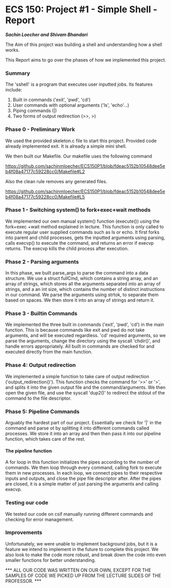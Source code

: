 # ECS 150: Project #1 - Simple Shell - Report

___Sachin Loecher and Shivam Bhandari___

The Aim of this project was building a shell and understanding how a shell 
works.

This Report aims to go over the phases of how we implemented this project.

### Summary
The 'sshell' is a program that executes user inputted jobs. Its features
include:
1. Built in commands ('exit', 'pwd', 'cd')
2. User commands with optional arguments ('ls', 'echo'...)
3. Piping commands (|)
4. Two forms of output redirection (>>, >)

### Phase 0 - Preliminary Work

We used the provided skeleton.c file to start this project. Provided code 
already implemented exit. It is already a simple mini shell.

We then built our Makefile. Our makefile uses the following command

https://github.com/sachinmloecher/ECS150P1/blob/fdeac5152b10548dee5eb4f08a47177c59228cc0/Makefile#L2

Also the clean rule removes any generated files.

https://github.com/sachinmloecher/ECS150P1/blob/fdeac5152b10548dee5eb4f08a47177c59228cc0/Makefile#L5

### Phase 1 - Switching system() to fork+exec+wait methods

We implemented our own manual system() function (execute()) using the fork+exec
+wait method explained in lecture. This function is only called to execute 
regular user supplied commands such as ls or echo. It first forks into parent 
and child processes, gets the inputted arguments using parsing, calls execvp()
to execute the command, and returns an error if execvp returns. The execvp 
kills the child process after execution.

### Phase 2 - Parsing arguments

In this phase, we built parse_args to parse the command into a data structure.
We use a struct fullCmd, which contains a string array, and an array of 
strings, which stores all the arguments separated into an array of strings, 
and a an int size, which contains the number of distinct instructions in our 
command. We parse the arguments using strtok, to separate them based on spaces. 
We then store it into an array of strings and return it.

### Phase 3 - Builtin Commands

We implemented the three built in commands ('exit', 'pwd', 'cd') in the 
main function. This is because commands like exit and pwd do not take 
arguments, and will be executed regardless. 'cd' required arguments, 
so we parse the arguments, change the directory using the syscall 'chdir()', 
and handle errors appropriately. All built in commands are checked for and
 executed directly from the main function.

### Phase 4: Output redirection

We implemented a simple function to take care of output redirection 
('output_redirection()'). This function checks the command for '>>' or '>', 
and splits it into the given output file and the command/arguments. We then 
open the given file, and use the syscall 'dup2()' to redirect the stdout of 
the command to the file descriptor.

### Phase 5: Pipeline Commands

Arguably the hardest part of our project. Essentially we check for '|' in the 
command and parse ot by splitting it into different commands called processes.
We store it into an array and then then pass it into our pipeline function, 
which takes care of the rest.

#### The pipeline function
 
A for loop in this function initializes the pipes according to the number of 
commands. We then loop through every command, calling fork to execute them 
in new processes. In each loop, we connect pipes to their respective inputs 
and outputs, and close the pipe file descriptor after. After the pipes are 
closed, it is a simple matter of just parsing the arguments and calling 
execvp. 
 
### Testing our code

We tested our code on csif manually running different commands and checking
for error management.
 
### Improvements
 
Unfortunately, we were unable to implement background jobs, but it is a 
feature we intend to implement in the future to complete this project. We also
look to make the code more robust, and break down the code into even smaller 
functions for better understanding.
 
*** ALL OUR CODE WAS WRITTEN ON OUR OWN, EXCEPT FOR THE SAMPLES OF CODE WE 
PICKED UP FROM THE LECTURE SLIDES OF THE PROFESSOR. ***
